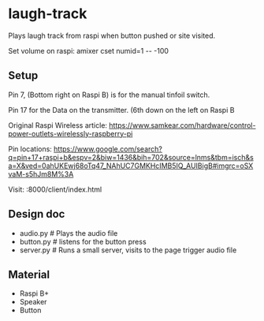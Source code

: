 # laugh-track
Plays laugh track from raspi when button pushed or site visited.

Set volume on raspi:
amixer cset numid=1 -- -100

## Setup

Pin 7, (Bottom right on Raspi B) is for the manual tinfoil switch.

Pin 17 for the Data on the transmitter. (6th down on the left on Raspi B

Original Raspi Wireless article:
https://www.samkear.com/hardware/control-power-outlets-wirelessly-raspberry-pi

Pin locations:
https://www.google.com/search?q=pin+17+raspi+b&espv=2&biw=1436&bih=702&source=lnms&tbm=isch&sa=X&ved=0ahUKEwj68oTq47_NAhUC7GMKHcIMB5IQ_AUIBigB#imgrc=oSXvaM-s5hJm8M%3A

Visit:
<ip of raspi>:8000/client/index.html

## Design doc
 - audio.py  # Plays the audio file
 - button.py # listens for the button press
 - server.py # Runs a small server, visits to the page trigger audio file


## Material
 - Raspi B+
 - Speaker
 - Button
